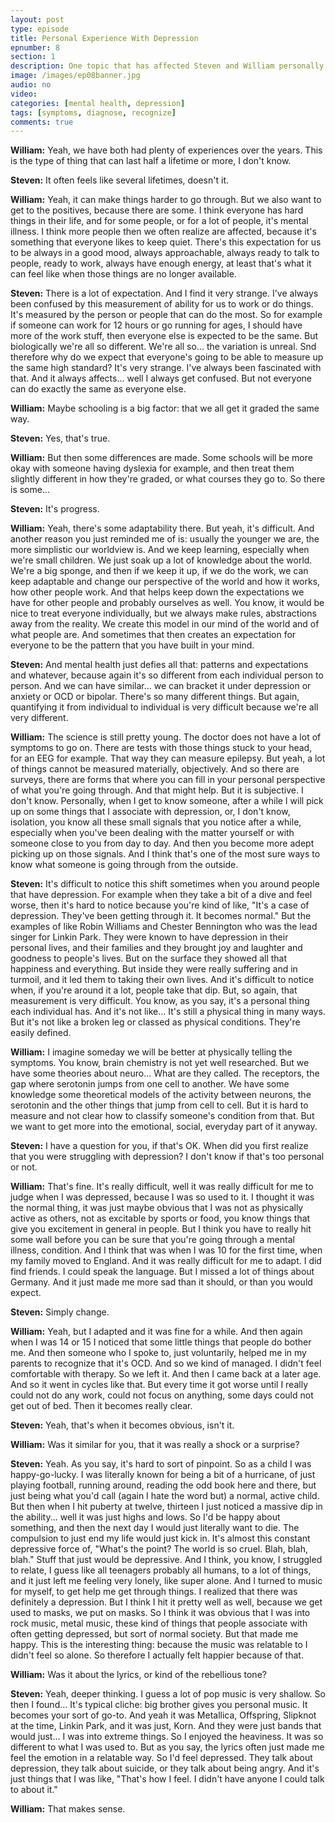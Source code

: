 ```yaml
---
layout: post
type: episode
title: Personal Experience With Depression
epnumber: 8
section: 1
description: One topic that has affected Steven and William personally is that of mental health. In this episode they share their personal experiences of suffering, learning, developing and coping.
image: /images/ep08banner.jpg
audio: no
video: 
categories: [mental health, depression]
tags: [symptoms, diagnose, recognize]
comments: true
---
```


<p><b>William:</b> Yeah, we have both had plenty of
experiences over the years. This is the
type of thing that can last half a
lifetime or more, I don't know.
</p>

<p><b>Steven:</b> It often
feels like several lifetimes, doesn't it.
</p>

<p><b>William:</b> Yeah, it can make things harder to go
through. But we also want to get to the
positives, because there are some. I think
everyone has hard things in their life,
and for some people, or for a lot of
people, it's mental illness. I think more
people then we often realize are
affected, because it's something that
everyone likes to keep quiet. There's
this expectation for us to be always in
a good mood, always approachable, always
ready to talk to people, ready to work,
always have enough energy, at least
that's what it can feel like when those
things are no longer available.
</p>

<p><b>Steven:</b> There is a lot of expectation. And I find
it very strange. I've always
been confused by this
measurement of ability for us to
work or do things. It's measured by the
person or people that can do the most. So
for example if someone can work for 12
hours or go running for ages,
I should have more of the work stuff,
then everyone else is expected to be the
same. But biologically we're all so
different. We're all so... the
variation is unreal. Snd therefore why do
we expect that everyone's going to be
able to measure up the same high
standard?
It's very strange. I've always been
fascinated with that. And it always
affects... well I always get
confused. But not everyone can do
exactly the same as everyone else.
</p>

<p><b>William:</b> Maybe schooling is a big factor: that
we all get it graded the same way.
</p>

<p><b>Steven:</b> Yes, that's
true.
</p>

<p><b>William:</b> But then some differences are made.
Some schools will be more okay
with someone having dyslexia for
example, and then treat them slightly
different in how they're graded, or what
courses they go to. So there is some...
</p>

<p><b>Steven:</b> It's progress.
</p>

<p><b>William:</b> Yeah, there's some adaptability
there. But yeah, it's difficult. And
another reason you just reminded me of
is: usually the younger we are, the
more simplistic our worldview is. And we
keep learning, especially when we're
small children. We just soak up a lot of
knowledge about the world. We're a big
sponge, and then if we keep it up, if
we do the work, we can keep adaptable and
change our perspective of the world and
how it works, how other people work. And
that helps keep down the expectations we
have for other people and probably
ourselves as well. You know, it would
be nice to treat everyone individually,
but we always
make rules, abstractions away from the
reality. We create this model in our
mind of the world and of what people are.
And sometimes that then creates an
expectation for everyone to be the
pattern that you have built in your mind.
</p>

<p><b>Steven:</b> And mental health just defies all
that: patterns and expectations and
whatever, because again it's so different
from each individual person to person.
And we can have
similar... we can bracket it under depression
or anxiety or OCD or bipolar. There's so
many different things. But again,
quantifying it from individual to
individual is very difficult because we're all very
different.
</p>

<p><b>William:</b> The science is still pretty
young. The doctor does not have a lot
of symptoms to go on. There are tests
with those things stuck to your head, for an EEG for example.
That way they can measure
epilepsy. But yeah, a lot of things cannot
be measured materially, objectively. And
so there are surveys, there are forms
that where you can fill in your personal
perspective of what you're going through.
And that might help. But it is subjective.
I don't know. Personally, when I
get to know someone, after a while I will
pick up on some things that I associate
with depression, or, I don't know,
isolation, you know all these small
signals that you notice after a while,
especially when you've been
dealing with the matter yourself or with
someone close to you from day to day. And
then you become more adept
picking up on those signals. And I think
that's one of the most sure ways to
know what someone is going through from
the outside.
</p>

<p><b>Steven:</b> It's difficult to
notice this shift
sometimes when you around people that
have depression. For example when they take a
bit of a dive and feel worse, then it's
hard to notice because you're kind of
like, "It's a case of depression. They've been
getting through it. It becomes normal." But
the examples of like Robin Williams and
Chester Bennington who was the lead singer
for Linkin Park.
They were known to have
depression in their personal lives, and
their families and they brought joy and
laughter and goodness to people's lives.
But on the surface
they showed all that happiness and
everything. But inside they were
really suffering and in turmoil, and it led them to taking their own lives.
And it's difficult to notice when, if
you're around it a lot, people take that
dip. But, so again, that 
measurement is very difficult. You know,
as you say, it's a personal thing
each individual has. And it's not like...
It's still a physical thing in many
ways. But it's not like a broken leg or classed as physical conditions.
They're easily defined. 
</p>

<p><b>William:</b> I imagine someday
we will be better at physically telling
the symptoms. You know, brain
chemistry is not yet well researched. But
we have some theories about neuro...
What are they called. The receptors, the gap where serotonin jumps from
one cell to another. We have
some knowledge some theoretical
models of the activity between neurons,
the serotonin and the other things that
jump from cell to cell. But it is hard to
measure and not clear how to classify
someone's condition from that. But we
want to get more into the emotional,
social, everyday part of it anyway.
</p>

<p><b>Steven:</b> I have a question for you, if that's OK.
When did you first realize
that you were struggling with depression?
I don't know if that's too personal or not.
</p>

<p><b>William:</b> That's fine. It's really difficult, well
it was really difficult for me to judge
when I was depressed, because I was so
used to it. I thought it was the normal
thing, it was just maybe obvious that I
was not as physically active as others,
not as excitable by sports or food, you
know things that give you excitement in
general in people. But I think you have
to really hit some wall before you can
be sure that you're going through a
mental illness, condition. And I
think that was when I was 10 for the
first time, when my family moved to
England. And it was really difficult for
me to adapt. I did find friends. I could
speak the language. But I missed a lot of
things about Germany. And it just made me
more sad than it should, or than you
would expect.
</p>

<p><b>Steven:</b> Simply change.
</p>

<p><b>William:</b> Yeah, but I
adapted and it was fine for a while. And
then again when I was 14 or 15 I noticed
that some little things that people do
bother me.
And then someone who I spoke to, just
voluntarily, helped me in my parents to
recognize that it's OCD. And so
we kind of managed. I didn't feel
comfortable with therapy. So we left it.
And then I came back at a later age. And
so it went in cycles like that. But every
time it got worse until I really could not
do any work, could not focus on anything,
some days could not get out of bed. Then
it becomes really clear.
</p>

<p><b>Steven:</b> Yeah, that's when it becomes obvious,
isn't it.
</p>

<p><b>William:</b> Was it similar for you, that it
was really a shock or a surprise?
</p>

<p><b>Steven:</b> Yeah.
As you say, it's hard to sort of
pinpoint. So as a child I was
happy-go-lucky. I was literally
known for being a bit of a
hurricane, of just playing football,
running around, reading the odd book here
and there, but just being what
you'd call (again I hate the word but)
a normal, active child. But then when I hit
puberty at
twelve, thirteen
I just noticed a massive dip in the ability... well it was just
highs and lows. So I'd be
happy about something, and then the next
day I would just literally want to die.
The compulsion to just end my life
would just kick in. It's almost this
constant depressive force of, "What's the
point? The world is so cruel. Blah, blah, blah."
Stuff that just would be depressive.
And I think, you know, I struggled to
relate, I guess like all teenagers
probably all humans, to a lot of things,
and it just left me feeling very lonely,
like super alone. And I turned to
music for myself, to get help me get
through things. I realized that there
was definitely a depression. But I think I
hit it pretty well as well, because we
get used to masks, we put on masks.
So I think it was obvious that I was
into rock music, metal music,
these kind of things that people
associate with often getting depressed, but
sort of normal society. But that made me happy. This is the
interesting thing: because the
music was relatable to I didn't feel so
alone. So therefore I actually felt
happier because of that.
</p>

<p><b>William:</b> Was it about the
lyrics, or kind of the rebellious tone?
</p>

<p><b>Steven:</b> Yeah, deeper thinking. I guess a
lot of pop music is
very shallow. So then I found... It's typical cliche: big
brother gives you personal music. It
becomes your sort of go-to. And yeah it
was Metallica, Offspring, Slipknot at the
time, Linkin Park, and it was just, Korn.
And they were just bands
that would just... I was into extreme
things. So I enjoyed the heaviness. It was
so different to what I was used to. But as
you say, the lyrics often just made me
feel the emotion in a relatable way. So
I'd feel depressed. They talk about
depression, they talk about suicide,
or they talk about being angry. And it's
just things that I was like, "That's how I
feel. I didn't have anyone I could talk
to about it."
</p>

<p><b>William:</b> That makes sense.
</p>